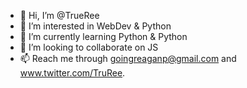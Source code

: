 - 👋 Hi, I’m @TrueRee
- 👀 I’m interested in WebDev & Python
- 🌱 I’m currently learning Python & Python
- 💞️ I’m looking to collaborate on JS
- 📫 Reach me through goingreaganp@gmail.com and www.twitter.com/TruRee.

<!---
TrueRee/TrueRee is a ✨ special ✨ repository because its `README.md` (this file) appears on your GitHub profile.
You can click the Preview link to take a look at your changes.
--->
